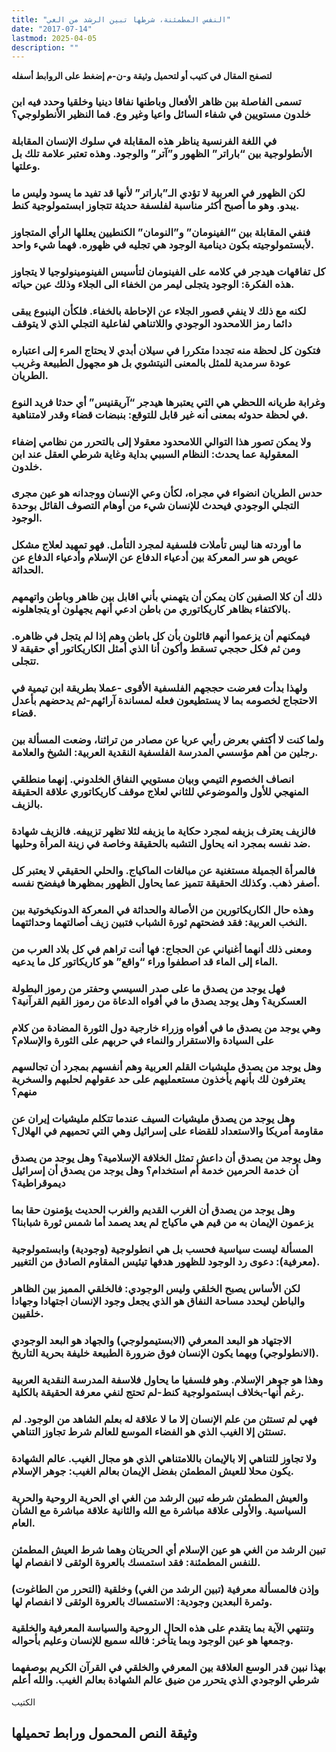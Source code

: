 ```yaml
---
title: "النفس المطمئنة، شرطها تبين الرشد من الغي"
date: "2017-07-14"
lastmod: 2025-04-05
description: ""
---
```

**لتصفح المقال في كتيب أو لتحميل وثيقة و-ن-م إضغط على الروابط أسفله**

### تسمى الفاصلة بين ظاهر الأفعال وباطنها نفاقا دينيا وخلقيا وحدد فيه ابن خلدون مستويين في شفاء السائل واعيا وغير وع. فما النظير الأنطولوجي؟

### في اللغة الفرنسية يناظر هذه المقابلة في سلوك الإنسان المقابلة الأنطولوجية بين “باراتر” الظهور و”آتر” والوجود. وهذه تعتبر علامة تلك بل وعلتها.

### لكن الظهور في العربية لا تؤدي الـ”باراتر” لأنها قد تفيد ما يسود وليس ما يبدو. وهو ما أصبح أكثر مناسبة لفلسفة حديثة تتجاوز ابستمولوجية كنط.

### فنفي المقابلة بين “الفينومان” و”النومان” الكنطيين يعللها الرأي المتجاوز لأبستمولوجيته بكون دينامية الوجود هي تجليه في ظهوره. فهما شيء واحد.

### كل تفاقهات هيدجر في كلامه على الفينومان لتأسيس الفينومينولوجيا لا يتجاوز هذه الفكرة: الوجود يتجلى ليمر من الخفاء الى الجلاء وذلك عين حياته.

### لكنه مع ذلك لا ينفي قصور الجلاء عن الإحاطة بالخفاء. فلكأن الينبوع يبقى دائما رمز اللامحدود الوجودي واللاتناهي لفاعلية التجلي الذي لا يتوقف

### فتكون كل لحظة منه تجددا متكررا في سيلان أبدي لا يحتاج المرء إلى اعتباره عودة سرمدية للمثل بالمعنى النيتشوي بل هو مجهول الطبيعة وغريب الطريان.

### وغرابة طريانه اللحظي هي التي يعتبرها هيدجر “آريقنيس” أي حدثا فريد النوع في لحظة حدوثه بمعنى أنه غير قابل للتوقع: بنبضات قضاء وقدر لامتناهية.

### ولا يمكن تصور هذا التوالي اللامحدود معقولا إلى بالتحرر من نظامي إضفاء المعقولية عما يحدث: النظام السببي بداية وغاية شرطي العقل عند ابن خلدون.

### حدس الطريان انضواء في مجراه، لكأن وعي الإنسان ووجدانه هو عين مجرى التجلي الوجودي فيحدث للإنسان شيء من أوهام التصوف القائل بوحدة الوجود.

### ما أوردته هنا ليس تأملات فلسفية لمجرد التأمل. فهو تمهيد لعلاج مشكل عويص هو سر المعركة بين أدعياء الدفاع عن الإسلام وأدعياء الدفاع عن الحداثة.

### ذلك أن كلا الصفين كان يمكن أن يتهمني بأني اقابل بين ظاهر وباطن واتهمهم بالاكتفاء بظاهر كاريكاتوري من باطن ادعي أنهم يجهلون أو يتجاهلونه.

### فيمكنهم أن يزعموا أنهم قائلون بأن كل باطن وهم إذا لم يتجل في ظاهره. ومن ثم فكل حججي تسقط وأكون أنا الذي أمثل الكاريكاتور أي حقيقة لا تتجلى.

### ولهذا بدأت فعرضت حججهم الفلسفية الأقوى -عملا بطريقة ابن تيمية في الاحتجاج لخصومه بما لا يستطيعون فعله لمساندة آرائهم-ثم يدحضهم بأعدل قضاء.

### ولما كنت لا أكتفي بعرض رأيي عريا عن مصادر من تراثنا، وضعت المسألة بين رجلين من أهم مؤسسي المدرسة الفلسفية النقدية العربية: الشيخ والعلامة.

### انصاف الخصوم التيمي وبيان مستويي النفاق الخلدوني. إنهما منطلقي المنهجي للأول والموضوعي للثاني لعلاج موقف كاريكاتوري علاقة الحقيقة بالزيف.

### فالزيف يعترف بزيفه لمجرد حكاية ما يزيفه لئلا تظهر تزييفه. فالزيف شهادة ضد نفسه بمجرد انه يحاول التشبه بالحقيقة وخاصة في زينة المرأة وحليها.

### فالمرأة الجميلة مستغنية عن مبالغات الماكياج. والحلي الحقيقي لا يعتبر كل أصفر ذهب. وكذلك الحقيقة تتميز عما يحاول الظهور بمظهرها فيفضح نفسه.

### وهذه حال الكاريكاتورين من الأصالة والحداثة في المعركة الدونكيخوتية بين النخب العربية: فقد فضحتهم ثورة الشباب فتبين زيف أصالتهما وحداثتهما.

### ومعنى ذلك أنهما أغنياني عن الحجاج: فها أنت تراهم في كل بلاد العرب من الماء إلى الماء قد اصطفوا وراء “واقع” هو كاريكاتور كل ما يدعيه.

### فهل يوجد من يصدق ما على صدر السيسي وحفتر من رموز البطولة العسكرية؟ وهل يوجد يصدق ما في أفواه الدعاة من رموز القيم القرآنية؟

### وهي يوجد من يصدق ما في أفواه وزراء خارجية دول الثورة المضادة من كلام على السيادة والاستقرار والنماء في حربهم على الثورة والإسلام؟

### وهل يوجد من يصدق مليشيات القلم العربية وهم أنفسهم بمجرد أن تجالسهم يعترفون لك بأنهم يأخذون مستعمليهم على حد عقولهم لحلبهم والسخرية منهم؟

### وهل يوجد من يصدق مليشيات السيف عندما تتكلم مليشيات إيران عن مقاومة أمريكا والاستعداد للقضاء على إسرائيل وهي التي تحميهم في الهلال؟

### وهل يوجد من يصدق أن داعش تمثل الخلافة الإسلامية؟ وهل يوجد من يصدق أن خدمة الحرمين خدمة أم استخدام؟ وهل يوجد من يصدق أن إسرائيل ديموقراطية؟

### وهل يوجد من يصدق أن الغرب القديم والغرب الحديث يؤمنون حقا بما يزعمون الإيمان به من قيم هي ماكياج لم يعد يصمد أما شمس ثورة شبابنا؟

### المسألة ليست سياسية فحسب بل هي انطولوجية (وجودية) وابستمولوجية (معرفية): دعوى رد الوجود للظهور هدفها تيئيس المقاوم الصادق من التغيير.

### لكن الأساس يصبح الخلقي وليس الوجودي: فالخلقي المميز بين الظاهر والباطن ليحدد مساحة النفاق هو الذي يجعل وجود الإنسان اجتهادا وجهادا خلقيين.

### الاجتهاد هو البعد المعرفي (الابستيمولوجي) والجهاد هو البعد الوجودي (الانطولوجي) وبهما يكون الإنسان فوق ضرورة الطبيعة خليفة بحرية التاريخ.

### وهذا هو جوهر الإسلام. وهو فلسفيا ما يحاول فلاسفة المدرسة النقدية العربية رغم أنها-بخلاف ابستمولوجية كنط-لم تحتج لنفي معرفة الحقيقة بالكلية.

### فهي لم تستثن من علم الإنسان إلا ما لا علاقة له بعلم الشاهد من الوجود. لم تستثن إلا الغيب الذي هو الفضاء الموسع للعالم شرط تجاوز التناهي.

### ولا تجاوز للتناهي إلا بالإيمان باللامتناهي الذي هو مجال الغيب. عالم الشهادة يكون محلا للعيش المطمئن بفضل الإيمان بعالم الغيب: جوهر الإسلام.

### والعيش المطمئن شرطه تبين الرشد من الغي اي الحرية الروحية والحرية السياسية. والأولى علاقة مباشرة مع الله والثانية علاقة مباشرة مع الشأن العام.

### تبين الرشد من الغي هو عين الإسلام أي الحريتان وهما شرط العيش المطمئن للنفس المطمئنة: فقد استمسك بالعروة الوثقى لا انفصام لها.

### وإذن فالمسألة معرفية (تبين الرشد من الغي) وخلقية (التحرر من الطاغوت) وثمرة البعدين وجودية: الاستمساك بالعروة الوثقى لا انفصام لها.

### وتنتهي الآية بما يتقدم على هذه الحال الروحية والسياسة المعرفية والخلقية وجمعها هو عين الوجود وبما يتأخر: فالله سميع للإنسان وعليم بأحواله.

### بهذا نبين قدر الوسع العلاقة بين المعرفي والخلقي في القرآن الكريم بوصفهما شرطي الوجودي الذي يتحرر من ضيق عالم الشهادة بعالم الغيب. والله أعلم

الكتيب

## وثيقة النص المحمول ورابط تحميلها

###
